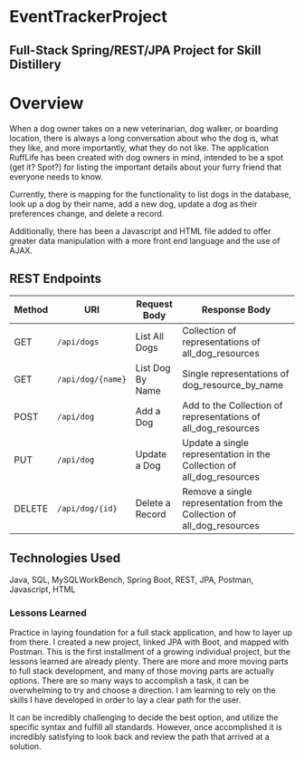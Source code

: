 # EventTrackerProject

## Full-Stack Spring/REST/JPA Project for Skill Distillery

# Overview

When a dog owner takes on a new veterinarian, dog walker, or boarding location, there is always a long conversation about who the dog is, what they like, and more importantly, what they do not like. The application RuffLife has been created with dog owners in mind, intended to be a spot (get it? Spot?) for listing the important details about your furry friend that everyone needs to know.

Currently, there is mapping for the functionality to list dogs in the database, look up a dog by their name, add a new dog, update a dog as their preferences change, and delete a record.

Additionally, there has been a Javascript and HTML file added to offer greater data manipulation with a more front end language and the use of AJAX.

## REST Endpoints

| Method | URI                | Request Body | Response Body |
|--------|--------------------|--------------|---------------|
| GET    | `/api/dogs`      |   List All Dogs    | Collection of representations of all_dog_resources
| GET    | `/api/dog/{name}`      |  List Dog By Name  | Single representations of dog_resource_by_name
| POST    | `/api/dog`      |    Add a Dog    | Add to the Collection of representations of all_dog_resources
| PUT    | `/api/dog`      |    Update a Dog   | Update a single representation in the Collection of all_dog_resources
| DELETE    | `/api/dog/{id}`      |    Delete a Record  | Remove a single representation from the Collection of all_dog_resources



## Technologies Used
Java, SQL, MySQLWorkBench, Spring Boot, REST, JPA, Postman, Javascript, HTML

### Lessons Learned

Practice in laying foundation for a full stack application, and how to layer up from there. I created a new project, linked JPA with Boot, and mapped with Postman. This is the first installment of a growing individual project, but the lessons learned are already plenty. There are more and more moving parts to full stack development, and many of those moving parts are actually options. There are so many ways to accomplish a task, it can be overwhelming to try and choose a direction. I am learning to rely on the skills I have developed in order to lay a clear path for the user.

It can be incredibly challenging to decide the best option, and utilize the specific syntax and fulfill all standards. However, once accomplished it is incredibly satisfying to look back and review the path that arrived at a solution.
